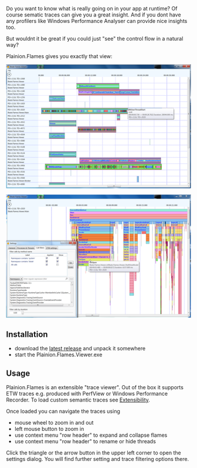 
Do you want to know what is really going on in your app at runtime?
Of course sematic traces can give you a great insight.
And if you dont have any profilers like Windows Performance Analyser can provide nice insights too.

But wouldnt it be great if you could just "see" the control flow in a natural way?

Plainion.Flames gives you exactly that view:

![](Screenshots/Flames.Overview.png)

![](Screenshots/Flames.Filter.png)

## Installation

- download the [latest release](https://github.com/plainionist/Plainion.Flames/releases) and unpack it somewhere
- start the Plainion.Flames.Viewer.exe

## Usage

Plainion.Flames is an extensible "trace viewer". Out of the box it supports ETW traces e.g. produced with
PerfView or Windows Performance Recorder.
To load custom semantic traces see [Extensibility](Development.md).

Once loaded you can navigate the traces using

- mouse wheel to zoom in and out
- left mouse button to zoom in
- use context menu "row header" to expand and collapse flames
- use context menu "row header" to rename or hide threads

Click the triangle or the arrow button in the upper left corner to open the settings dialog.
You will find further setting and trace filtering options there.



